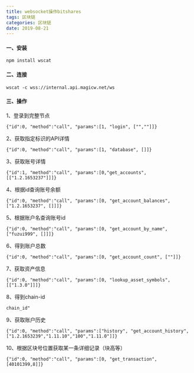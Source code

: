 ```yaml
---
title: websocket操作bitshares
tags: 区块链
categories: 区块链
date: 2019-08-21
---
```


#### 一、安装 ####

```shell
npm install wscat
```
#### 二、连接 ####
```shell
wscat -c wss://internal.api.magicw.net/ws
```

#### 三、操作 ####
1、登录到完整节点

```shell
{"id":0, "method":"call", "params":[1, "login", ["",""]]}
```
2、获取指定标识的API详情
```shell
{"id":0, "method":"call", "params":[1, "database", []]}
```
3、获取账号详情
```shell
{"id":1, "method":"call", "params":[0,"get_accounts",[["1.2.1653237"]]]}
```
4、根据id查询账号余额
```shell
{"id":0, "method":"call", "params":[0, "get_account_balances", ["1.2.1653237", []]]}
```

5、根据账户名查询账号id
```shell
{"id":0, "method":"call", "params":[0, "get_account_by_name", ["fuzui999", []]]}
```

6、得到账户总数
```shell
{"id":0, "method":"call", "params":[0, "get_account_count", [""]]}
```
7、获取资产信息
```shell
{"id":0, "method":"call", "params":[0, "lookup_asset_symbols", [["1.3.0"]]]}
```
8、得到chain-id
```shell
chain_id"
```

9、获取账户历史
```shell
{"id":0, "method":"call", "params":["history", "get_account_history", ["1.2.1653239","1.11.10","100","1.11.0"]]}
```

10、根据区块号位置获取某一条详细记录（块高等）
```shell
{"id":0, "method":"call", "params":[0, "get_transaction", [40101399,8]]}
```


